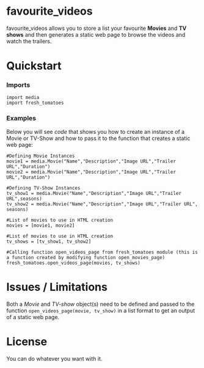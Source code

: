 # favourite_videos

favourite_videos allows you to store a list your favourite **Movies** and **TV shows** and then generates a static web page to browse the videos and watch the trailers.

# Quickstart

### Imports
    import media
    import fresh_tomatoes

### Examples
Below you will see _code_ that shows you how to create an instance of a Movie or TV-Show and how to pass it to the function that creates a static web page:

	#Defining Movie Instances
	movie1 = media.Movie("Name","Description","Image URL","Trailer URL","Duration")
	movie2 = media.Movie("Name","Description","Image URL","Trailer URL","Duration")
	
	#Defining TV-Show Instances
	tv_show1 = media.Movie("Name","Description","Image URL","Trailer URL",seasons)
	tv_show2 = media.Movie("Name","Description","Image URL","Trailer URL", seasons)

	#List of movies to use in HTML creation
	movies = [movie1, movie2]

	#List of movies to use in HTML creation
	tv_shows = [tv_show1, tv_show2]

	#Calling function open_videos_page from fresh_tomatoes module (this is a function created by modifying function open_movies_page)
	fresh_tomatoes.open_videos_page(movies, tv_shows)

# Issues / Limitations
Both a _Movie_ and  _TV-show_ object(s) need to be defined and passed to the function `open_videos_page(movie, tv_show)` in a list format to get an output of a static web page.

# License
You can do whatever you want with it.    

